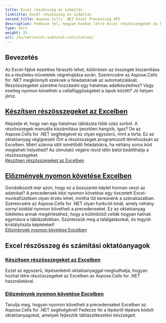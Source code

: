 ```yaml
---
title: Excel részösszeg és számítás
linktitle: Excel részösszeg és számítás
second_title: Aspose.Cells .NET Excel Processing API
description: Fedezze fel, hogyan hozhat létre Excel részösszegeket és követhet nyomon precedenst az Aspose.Cells for .NET használatával. Kövesse ezeket az oktatóanyagokat, hogy könnyedén fejleszthesse táblázatkezelési készségeit.
type: docs
weight: 33
url: /hu/net/excel-subtotal-calculation/
---
```

## Bevezetés

Az Excel-fájlok kezelése fárasztó lehet, különösen az összegek kiszámítása és a részletes műveletek végrehajtása során. Szerencsére az Aspose.Cells for .NET megkönnyíti ezeknek a feladatoknak az automatizálását. Részösszegeket szeretne hozzáadni egy hatalmas adatkészlethez? Vagy esetleg nyomon követheti a cellafüggőségeket a lapok között? Jó helyen jársz.

## [Készítsen részösszegeket az Excelben](./create-subtotals-in-excel/)

Képzelje el, hogy van egy hatalmas táblázata több száz sorból. A részösszegek manuális kiszámítása ijesztően hangzik, igaz? De az Aspose.Cells for .NET segítségével ez olyan egyszerű, mint a torta. Ez az oktatóanyag végigvezeti Önt a részösszegek programozott létrehozásán az Excelben. Miért szánna időt ismétlődő feladatokra, ha néhány soros kód megteheti helyetted? Az útmutató végére rövid időn belül beállíthatja a részösszegeket.  
[Készítsen részösszegeket az Excelben](./create-subtotals-in-excel/)

## [Előzmények nyomon követése Excelben](./tracing-precedents-in-excel/)

Gondolkozott már azon, hogy ez a bosszantó képlet honnan veszi az adatokat? A precedensek kézi nyomon követése egy összetett Excel-munkafüzetben olyan érzés lehet, mintha tűt keresnénk a szénakazalban. Szerencsére az Aspose.Cells for .NET olyan funkciót kínál, amely néhány sornyi kóddal nyomon követheti a precedenseket. Ez az oktatóanyag tökéletes annak megértéséhez, hogy a különböző cellák hogyan hatnak egymásra a táblázatokban. Szüntessük meg a találgatásokat, és tegyük kristálytiszta képleteket!  
[Előzmények nyomon követése Excelben](./tracing-precedents-in-excel/)

## Excel részösszeg és számítási oktatóanyagok
### [Készítsen részösszegeket az Excelben](./create-subtotals-in-excel/)
Ezzel az egyszerű, lépésenkénti oktatóanyaggal megtudhatja, hogyan hozhat létre részösszegeket az Excelben az Aspose.Cells for .NET használatával.
### [Előzmények nyomon követése Excelben](./tracing-precedents-in-excel/)
Tanulja meg, hogyan nyomon követheti a precedenseket Excelben az Aspose.Cells for .NET segítségével! Fedezze fel a lépésről lépésre kódolt oktatóanyagokat, amelyek fejlesztik táblázatkezelési készségeit.